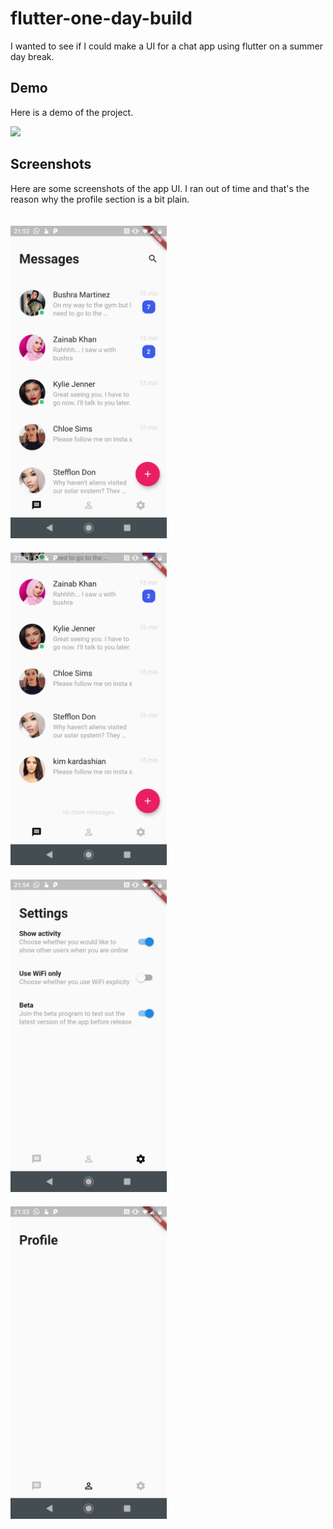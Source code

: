 # flutter-one-day-build

I wanted to see if I could make a UI for a chat app using flutter on a summer day break. 

## Demo

Here is a demo of the project.

<img src="screenshots/demo.gif" width="250" style="width: 250px; margin-right: 20px;">

## Screenshots

Here are some screenshots of the app UI. I ran out of time and that's the reason why the profile section is a bit plain.

<img src="screenshots/messages_1.png" width="250" style="display: inline-block; width: 250px; margin-right: 20px; margin-top: 20px;">
<img src="screenshots/messages_2.png" width="250" style="display: inline-block; width: 250px; margin-right: 20px; margin-top: 20px;">

<img src="screenshots/settings.png"  width="250" style="display: inline-block; width: 250px; margin-right: 20px; margin-top: 20px;">

<img src="screenshots/profile.png"  width="250" style="display: inline-block; width: 250px; margin-right: 20px; margin-top: 20px;">